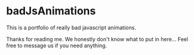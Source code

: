 # badJsAnimations
This is a portfolio of really bad javascript animations.

Thanks for reading me. We honestly don't know what to put in here... Feel free to message us if you need anything.
